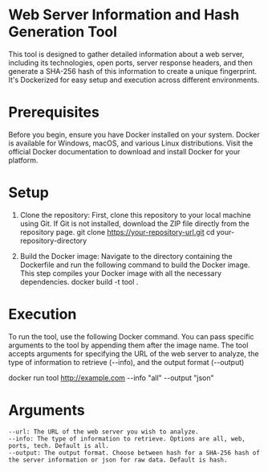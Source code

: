 # Web Server Information and Hash Generation Tool

This tool is designed to gather detailed information about a web server, including its technologies, open ports, server response headers, and then generate a SHA-256 hash of this information to create a unique fingerprint. It's Dockerized for easy setup and execution across different environments.

# Prerequisites

Before you begin, ensure you have Docker installed on your system. Docker is available for Windows, macOS, and various Linux distributions. Visit the official Docker documentation to download and install Docker for your platform.

# Setup

   1. Clone the repository: First, clone this repository to your local machine using Git. If Git is not installed, download the ZIP file directly from the repository page.
      git clone https://your-repository-url.git
      cd your-repository-directory

   2. Build the Docker image: Navigate to the directory containing the Dockerfile and run the following command to build the Docker image. This step compiles your Docker image with all the necessary dependencies.
      docker build -t tool .

# Execution

To run the tool, use the following Docker command. You can pass specific arguments to the tool by appending them after the image name. The tool accepts arguments for specifying the URL of the web server to analyze, the type of information to retrieve (--info), and the output format (--output)

docker run tool http://example.com --info "all" --output "json"

# Arguments

    --url: The URL of the web server you wish to analyze.
    --info: The type of information to retrieve. Options are all, web, ports, tech. Default is all.
    --output: The output format. Choose between hash for a SHA-256 hash of the server information or json for raw data. Default is hash.



